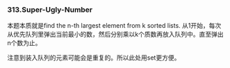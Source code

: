 ### 313.Super-Ugly-Number

本题本质就是find the n-th largest element from k sorted lists. 从1开始，每次从优先队列里弹出当前最小的数，然后分别乘以k个质数再放入队列中。直至弹出n个数为止。

注意到装入队列的元素可能会是重复的。所以此处用set更方便。
